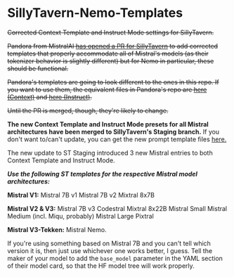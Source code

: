 # SillyTavern-Nemo-Templates
~~Corrected Context Template and Instruct Mode settings for SillyTavern.~~

~~Pandora from MistralAI [has opened a PR for SillyTavern](https://github.com/SillyTavern/SillyTavern/pull/2883) to add corrected templates that properly accommodate all of Mistral's models (as their tokenizer behavior is slightly different) but for Nemo in particular, these should be functional.~~

~~Pandora's templates are going to look different to the ones in this repo. If you want to use them, the equivalent files in Pandora's repo are [here (Context)](https://github.com/pandora-s-git/SillyTavern/blob/patch-2/default/content/presets/context/Mistral%20V3-Tekken.json) and [here (Instruct)](https://github.com/pandora-s-git/SillyTavern/blob/patch-2/default/content/presets/instruct/Mistral%20V3-Tekken.json).~~

~~Until the PR is merged, though, they're likely to change.~~

**The new Context Template and Instruct Mode presets for all Mistral architectures have been merged to SillyTavern's Staging branch.** If you don't want to/can't update, you can get the new prompt template files [here.](https://github.com/SillyTavern/SillyTavern/tree/staging/default/content/presets)

The new update to ST Staging introduced 3 new Mistral entries to both Context Template and Instruct Mode.

__***Use the following ST templates for the respective Mistral model architectures:***__

__Mistral V1:__
Mistral 7B v1
Mistral 7B v2
Mixtral 8x7B

__Mistral V2 & V3:__
Mistral 7B v3
Codestral
Mixtral 8x22B
Mistral Small
Mistral Medium (incl. Miqu, probably)
Mistral Large
Pixtral

__Mistral V3-Tekken:__
Mistral Nemo.

If you're using something based on Mistral 7B and you can't tell which version it is, then just use whichever one works better, I guess. Tell the maker of your model to add the `base_model` parameter in the YAML section of their model card, so that the HF model tree will work properly.
